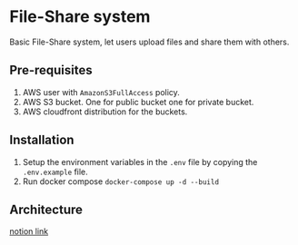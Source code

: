 # File-Share system
Basic File-Share system, let users upload files and share them with others.

## Pre-requisites
1. AWS user with `AmazonS3FullAccess` policy.
2. AWS S3 bucket. One for public bucket one for private bucket.
3. AWS cloudfront distribution for the buckets.

## Installation
1. Setup the environment variables in the `.env` file by copying the `.env.example` file.
2. Run docker compose `docker-compose up -d --build`

## Architecture
[notion link](https://www.notion.so/System-Design-0a31e4d0f8ea4d8281030e81c2b7cd14)
